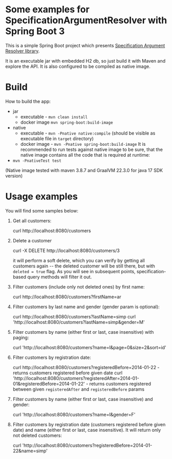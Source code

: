 Some examples for SpecificationArgumentResolver with Spring Boot 3
===============================================

This is a simple Spring Boot project which presents [Specification Argument Resolver library](https://github.com/tkaczmarzyk/specification-arg-resolver).

It is an executable jar with embedded H2 db, so just build it with Maven and explore the API.
It is also configured to be compiled as native image.

Build
=====

How to build the app:
* jar
  * executable - `mvn clean install`
  * docker image `mvn spring-boot:build-image`
* native
  * executable - `mvn -Pnative native:compile` (should be visible as executable file in `target` directory) 
  * docker image - `mvn -Pnative spring-boot:build-image`
It is recommended to run tests against native image to be sure, that the native image contains all the code that is required at runtime:
* `mvn -PnativeTest test`

(Native image tested with maven 3.8.7 and GraalVM 22.3.0 for java 17 SDK version)


Usage examples
==============
You will find some samples below:

1. Get all customers:

   curl http://localhost:8080/customers

2. Delete a customer

   curl -X DELETE http://localhost:8080/customers/3

   it will perform a soft delete, which you can verify by getting all customers again -- the deleted customer will be still there, but with `deleted = true` flag. As you will see in subsequent points, specification-based query methods will filter it out.

3. Filter customers (include only not deleted ones) by first name:

   curl http://localhost:8080/customers?firstName=ar

4. Filter customers by last name and gender (gender param is optional):
   
   curl http://localhost:8080/customers?lastName=simp
   curl 'http://localhost:8080/customers?lastName=simp&gender=M'

5. Filter customers by name (either first or last, case insensitive) with paging:

   curl 'http://localhost:8080/customers?name=l&page=0&size=2&sort=id'

6. Filter customers by registration date:

   curl http://localhost:8080/customers?registeredBefore=2014-01-22 - returns customers registered before given date
   curl 'http://localhost:8080/customers?registeredAfter=2014-01-01&registeredBefore=2014-01-22' - returns customers registered between given `registeredAfter` and `registeredBefore` params

7. Filter customers by name (either first or last, case insensitive) and gender:

   curl 'http://localhost:8080/customers?name=l&gender=F'

8. Filter customers by registration date (customers registered before given date) and name (either first or last, case insensitive). It will return only not deleted customers:

   curl 'http://localhost:8080/customers?registeredBefore=2014-01-22&name=simp'
